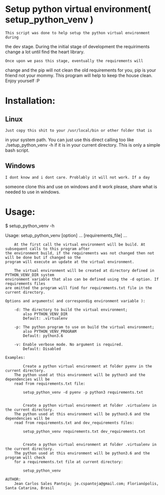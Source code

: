 # Setup python virtual environment( setup_python_venv )

    This script was done to help setup the python virtual environment during
the dev stage. During the initial stage of development the requiriments
change a lot until find the heart library.

    Once upon we pass this stage, eventually the requirements will
change and the pip will not clean the old requirements for you, pip is
your friend not your mommy. This program will help to keep the house
clean. Enjoy yourself :P

# Installation:
## Linux
    Just copy this shit to your /usr/local/bin or other folder that is
in your system path. You can just use this direct calling too like
./setup_python_venv -h if it is in your current directory. This is
only a simple bash script.

## Windows
    I dont know and i dont care. Problably it will not work. If a day
someone clone this and use on windows and it work please, share
what is needed to use in windows.

# Usage:

$ setup_python_venv -h

Usage: setup_python_venv [option] ... [requirements_file] ...

        At the first call the virtual environment will be build. At subsequent calls to this program after
    the environment build, if the requirements was not changed then not will be done but if changed so the
    program will execute an update at the virtual environment.

        The virtual environment will be created at directory defined in PYTHON_VENV_DIR system
    environment variable that also can be defined using the -d option. If requirements files
    are omitted the program will find for requirements.txt file in the current directory.

    Options and arguments( and correspondig environment variable ):

        -d: The directory to build the virtual environment;
            also PYTHON_VENV_DIR
            Default: .virtualenv

        -p: The python program to use on build the virtual environment;
            also PYTHON_VENV_PROGRAM
            Default: python3.6

        -v: Enable verbose mode. No argument is required.
            Default: Disabled

    Examples:

            Create a python virtual environment at folder pyenv in the current directory.
        The python used at this environment will be python3 and the dependencies will be
        read from requirements.txt file:

            setup_python_venv -d pyenv -p python3 requirements.txt


            Create a python virtual environment at folder .virtualenv in the current directory.
        The python used at this environment will be python3.6 and the dependencies will be
        read from requirements.txt and dev_requirements files:

            setup_python_venv requirements.txt dev_requirements.txt


            Create a python virtual environment at folder .virtualenv in the current directory.
        The python used at this environment will be python3.6 and the program will check
        for a requirements.txt file at current directory:

            setup_python_venv

    AUTHOR:
        Jean Carlos Sales Pantoja; je.cspantoja@gmail.com; Florianópolis, Santa Catarina, Brasil
